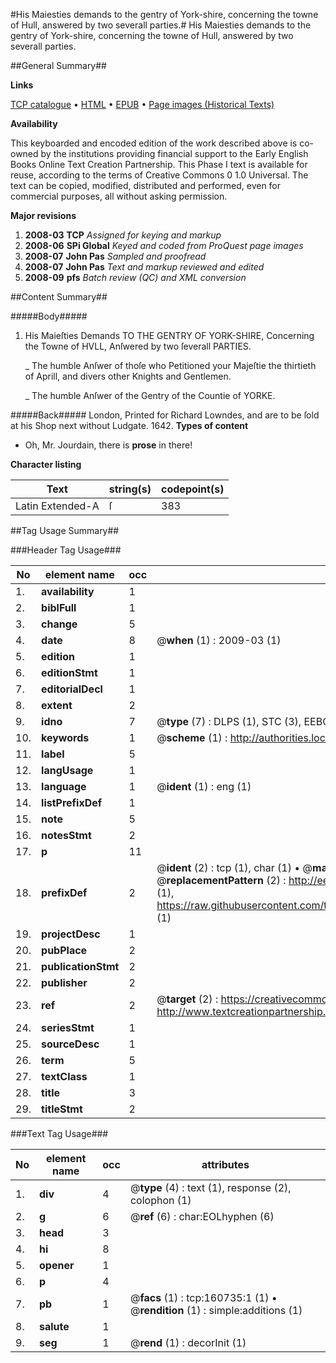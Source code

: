 #His Maiesties demands to the gentry of York-shire, concerning the towne of Hull, answered by two severall parties.#
His Maiesties demands to the gentry of York-shire, concerning the towne of Hull, answered by two severall parties.

##General Summary##

**Links**

[TCP catalogue](http://www.ota.ox.ac.uk/tcp/)  • 
[HTML](http://tei.it.ox.ac.uk/tcp/Texts-HTML/free/A78/A78774.html)  • 
[EPUB](http://tei.it.ox.ac.uk/tcp/Texts-EPUB/free/A78/A78774.epub) • 
[Page images (Historical Texts)](https://data.historicaltexts.jisc.ac.uk/view?pubId=eebo-99869320e&pageId=eebo-99869320e-160735-1)

**Availability**

This keyboarded and encoded edition of the
	       work described above is co-owned by the institutions
	       providing financial support to the Early English Books
	       Online Text Creation Partnership. This Phase I text is
	       available for reuse, according to the terms of Creative
	       Commons 0 1.0 Universal. The text can be copied,
	       modified, distributed and performed, even for
	       commercial purposes, all without asking permission.

**Major revisions**

1. __2008-03__ __TCP__ *Assigned for keying and markup*
1. __2008-06__ __SPi Global__ *Keyed and coded from ProQuest page images*
1. __2008-07__ __John Pas__ *Sampled and proofread*
1. __2008-07__ __John Pas__ *Text and markup reviewed and edited*
1. __2008-09__ __pfs__ *Batch review (QC) and XML conversion*

##Content Summary##

#####Body#####

1. His Maieſties Demands TO THE GENTRY OF YORK-SHIRE, Concerning the Towne of HVLL, Anſwered by two ſeverall PARTIES.

    _ The humble Anſwer of thoſe who Petitioned your Majeſtie the thirtieth of Aprill, and divers other Knights and Gentlemen.

    _ The humble Anſwer of the Gentry of the Countie of YORKE.

#####Back#####
London, Printed for Richard Lowndes, and are to be ſold at his Shop next without Ludgate. 1642.
**Types of content**

  * Oh, Mr. Jourdain, there is **prose** in there!

**Character listing**


|Text|string(s)|codepoint(s)|
|---|---|---|
|Latin Extended-A|ſ|383|

##Tag Usage Summary##

###Header Tag Usage###

|No|element name|occ|attributes|
|---|---|---|---|
|1.|__availability__|1||
|2.|__biblFull__|1||
|3.|__change__|5||
|4.|__date__|8| @__when__ (1) : 2009-03 (1)|
|5.|__edition__|1||
|6.|__editionStmt__|1||
|7.|__editorialDecl__|1||
|8.|__extent__|2||
|9.|__idno__|7| @__type__ (7) : DLPS (1), STC (3), EEBO-CITATION (1), PROQUEST (1), VID (1)|
|10.|__keywords__|1| @__scheme__ (1) : http://authorities.loc.gov/ (1)|
|11.|__label__|5||
|12.|__langUsage__|1||
|13.|__language__|1| @__ident__ (1) : eng (1)|
|14.|__listPrefixDef__|1||
|15.|__note__|5||
|16.|__notesStmt__|2||
|17.|__p__|11||
|18.|__prefixDef__|2| @__ident__ (2) : tcp (1), char (1)  •  @__matchPattern__ (2) : ([0-9\-]+):([0-9IVX]+) (1), (.+) (1)  •  @__replacementPattern__ (2) : http://eebo.chadwyck.com/downloadtiff?vid=$1&page=$2 (1), https://raw.githubusercontent.com/textcreationpartnership/Texts/master/tcpchars.xml#$1 (1)|
|19.|__projectDesc__|1||
|20.|__pubPlace__|2||
|21.|__publicationStmt__|2||
|22.|__publisher__|2||
|23.|__ref__|2| @__target__ (2) : https://creativecommons.org/publicdomain/zero/1.0/ (1), http://www.textcreationpartnership.org/docs/. (1)|
|24.|__seriesStmt__|1||
|25.|__sourceDesc__|1||
|26.|__term__|5||
|27.|__textClass__|1||
|28.|__title__|3||
|29.|__titleStmt__|2||


###Text Tag Usage###

|No|element name|occ|attributes|
|---|---|---|---|
|1.|__div__|4| @__type__ (4) : text (1), response (2), colophon (1)|
|2.|__g__|6| @__ref__ (6) : char:EOLhyphen (6)|
|3.|__head__|3||
|4.|__hi__|8||
|5.|__opener__|1||
|6.|__p__|4||
|7.|__pb__|1| @__facs__ (1) : tcp:160735:1 (1)  •  @__rendition__ (1) : simple:additions (1)|
|8.|__salute__|1||
|9.|__seg__|1| @__rend__ (1) : decorInit (1)|

